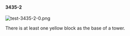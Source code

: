 #### 3435-2
![test-3435-2-0.png](https://github.com/lil-lab/nlvr/raw/master/nlvr/test/images/4/test-3435-2-0.png "test-3435-2-0.png")

There is at least one yellow block as the base of a tower.